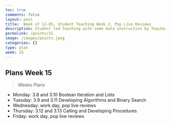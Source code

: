 ```yaml
---
toc: true
comments: false
layout: post
title:  Week of 12-05, Student Teaching Week 2, Pop Live Reviews
description: Student led Teaching with some data instruction by Teachers.
permalink: /points/15
image: /images/points.jpeg
categories: []
type: plan
week: 15
---
```


## Plans Week 15
> Weeks Plans
- Monday: 3.8 and 3.10 Boolean Iteration and Lists
- Tuesday: 3.9 and 3.11 Developing Algorithms and Binary Search
- Wednesday: work day, pop live reviews
- Thursday: 3.12 and 3.13 Calling and Developing Procedures
- Friday: work day, pop live reviews